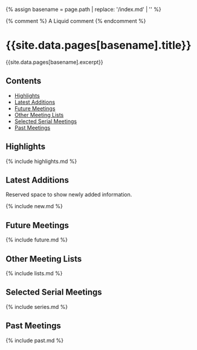 {% assign basename = page.path | replace: '/index.md' | '' %}

<!-- An html comment -->

{% comment %} A Liquid comment {% endcomment %}

# {{site.data.pages[basename].title}}

{{site.data.pages[basename].excerpt}}

## Contents

- [Highlights](#highlights)
- [Latest Additions](#latest-additions)
- [Future Meetings](#future-meetings)
- [Other Meeting Lists](#other-meeting-lists)
- [Selected Serial Meetings](#selected-serial-meetings)
- [Past Meetings](#past-meetings)

## Highlights

{% include highlights.md %}

## Latest Additions

Reserved space to show newly added information.

{% include new.md %}

## Future Meetings

{% include future.md %}

## Other Meeting Lists

{% include lists.md %}

## Selected Serial Meetings

{% include series.md %}

## Past Meetings

{% include past.md %}
